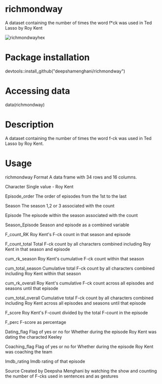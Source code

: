 # richmondway
A dataset containing the number of times the word f*ck was used in Ted Lasso by Roy Kent

![richmondwayhex](https://github.com/deepshamenghani/richmondway/assets/46545400/fc47cfa1-2ac9-4bff-867a-ca1bbb17cfa6)

# Package installation
devtools::install_github("deepshamenghani/richmondway") 

# Accessing data
data(richmondway)

# Description
A dataset containing the number of times the word f-ck was used in Ted Lasso by Roy Kent.

# Usage
richmondway
Format
A data frame with 34 rows and 16 columns.

Character
Single value - Roy Kent

Episode_order
The order of episodes from the 1st to the last

Season
The season 1,2 or 3 associated with the count

Episode
The episode within the season associated with the count

Season_Episode
Season and episode as a combined variable

F_count_RK
Roy Kent's F-ck count in that season and episode

F_count_total
Total F-ck count by all characters combined including Roy Kent in that season and episode

cum_rk_season
Roy Kent's cumulative F-ck count within that season

cum_total_season
Cumulative total F-ck count by all characters combined including Roy Kent within that season

cum_rk_overall
Roy Kent's cumulative F-ck count across all episodes and seasons until that episode

cum_total_overall
Cumulative total F-ck count by all characters combined including Roy Kent across all episodes and seasons until that episode

F_score
Roy Kent's F-count divided by the total F-count in the episode

F_perc
F-score as percentage

Dating_flag
Flag of yes or no for Whether during the episode Roy Kent was dating the characted Keeley

Coaching_flag
Flag of yes or no for Whether during the episode Roy Kent was coaching the team

Imdb_rating
Imdb rating of that episode

Source
Created by Deepsha Menghani by watching the show and counting the number of F-cks used in sentences and as gestures

